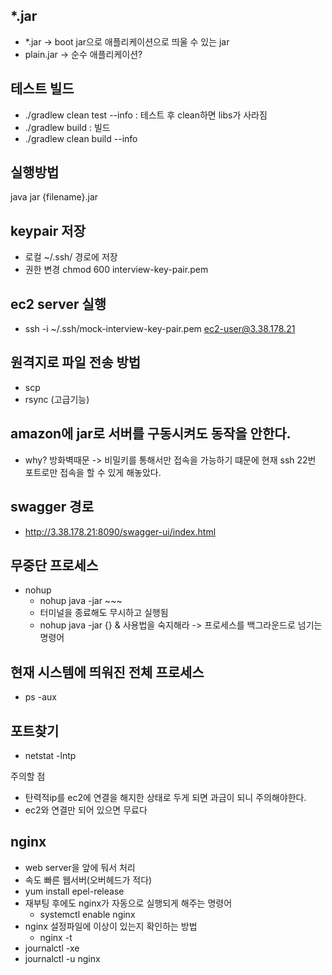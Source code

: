 ## *.jar
- *.jar -> boot jar으로 애플리케이션으로 띄울 수 있는 jar
- plain.jar -> 순수 애플리케이션?


## 테스트 빌드
- ./gradlew clean test --info : 테스트 후 clean하면 libs가 사라짐
- ./gradlew build : 빌드
- ./gradlew clean build --info

## 실행방법
java jar {filename}.jar

## keypair 저장
- 로컬 ~/.ssh/ 경로에 저장
- 권한 변경 chmod 600 interview-key-pair.pem 

## ec2 server 실행
- ssh -i ~/.ssh/mock-interview-key-pair.pem ec2-user@3.38.178.21

## 원격지로 파일 전송 방법
- scp
- rsync (고급기능)

## amazon에 jar로 서버를 구동시켜도 동작을 안한다.
- why? 방화벽때문  -> 비밀키를 통해서만 접속을 가능하기 떄문에 현재 ssh 22번 포트로만 접속을 할 수 있게 해놓았다.


## swagger 경로
- http://3.38.178.21:8090/swagger-ui/index.html

## 무중단 프로세스
- nohup
  - nohup java -jar ~~~
  - 터미널을 종료해도 무시하고 실행됨
  - nohup java -jar {} & 사용법을 숙지해라 -> 프로세스를 백그라운드로 넘기는 명령어

## 현재 시스템에 띄워진 전체 프로세스
- ps -aux

## 포트찾기
- netstat -lntp

주의할 점
- 탄력적ip를 ec2에 연결을 해지한 상태로 두게 되면 과금이 되니 주의해야한다.
- ec2와 연결만 되어 있으면 무료다

## nginx
- web server을 앞에 둬서 처리
- 속도 빠른 웹서버(오버헤드가 적다)
- yum install epel-release
- 재부팅 후에도 nginx가 자동으로 실행되게 해주는 명령어
  - systemctl enable nginx
- nginx 설정파일에 이상이 있는지 확인하는 방법
  - nginx -t
- journalctl -xe
- journalctl -u nginx